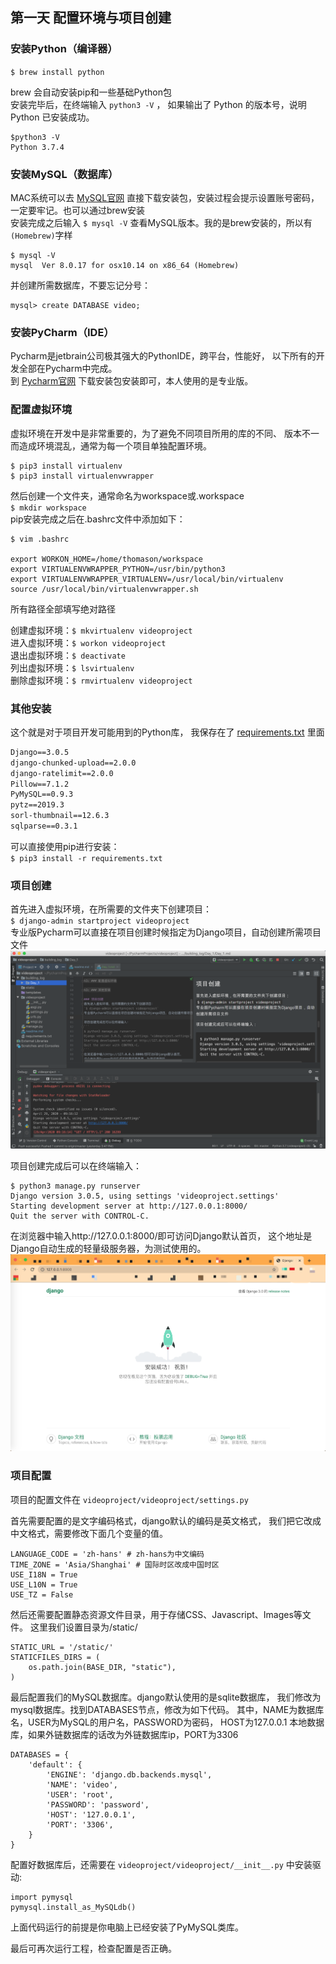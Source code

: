 ## 第一天 配置环境与项目创建

### 安装Python（编译器）  
`$ brew install python`  

brew 会自动安装pip和一些基础Python包    
安装完毕后，在终端输入 `python3 -V` ，
如果输出了 Python 的版本号，说明 Python 已安装成功。   
```
$python3 -V
Python 3.7.4
```

### 安装MySQL（数据库）  
MAC系统可以去 [MySQL官网](https://dev.mysql.com/downloads/mysql/)
直接下载安装包，安装过程会提示设置账号密码，一定要牢记。也可以通过brew安装  
安装完成之后输入 `$ mysql -V` 查看MySQL版本。我的是brew安装的，所以有`(Homebrew)`字样
```
$ mysql -V
mysql  Ver 8.0.17 for osx10.14 on x86_64 (Homebrew)
``` 
并创建所需数据库，不要忘记分号：
```
mysql> create DATABASE video;
```

### 安装PyCharm（IDE）  
Pycharm是jetbrain公司极其强大的PythonIDE，跨平台，性能好，
以下所有的开发全部在Pycharm中完成。  
到 [Pycharm官网](https://www.jetbrains.com/pycharm/download/#section=mac)
下载安装包安装即可，本人使用的是专业版。

### 配置虚拟环境
虚拟环境在开发中是非常重要的，为了避免不同项目所用的库的不同、
版本不一而造成环境混乱，通常为每一个项目单独配置环境。  
```
$ pip3 install virtualenv
$ pip3 install virtualenvwrapper
```

然后创建一个文件夹，通常命名为workspace或.workspace  
`$ mkdir workspace`  
pip安装完成之后在.bashrc文件中添加如下：
```
$ vim .bashrc

export WORKON_HOME=/home/thomason/workspace
export VIRTUALENVWRAPPER_PYTHON=/usr/bin/python3
export VIRTUALENVWRAPPER_VIRTUALENV=/usr/local/bin/virtualenv
source /usr/local/bin/virtualenvwrapper.sh
```
所有路径全部填写绝对路径 
 
创建虚拟环境：`$ mkvirtualenv videoproject`  
进入虚拟环境：`$ workon videoproject`  
退出虚拟环境：`$ deactivate`  
列出虚拟环境：`$ lsvirtualenv`  
删除虚拟环境：`$ rmvirtualenv videoproject`

### 其他安装
这个就是对于项目开发可能用到的Python库，
我保存在了 [requirements.txt](/requirements.txt) 里面
```asgiref==3.2.7
Django==3.0.5
django-chunked-upload==2.0.0
django-ratelimit==2.0.0
Pillow==7.1.2
PyMySQL==0.9.3
pytz==2019.3
sorl-thumbnail==12.6.3
sqlparse==0.3.1
```
可以直接使用pip进行安装：  
`$ pip3 install -r requirements.txt`

### 项目创建
首先进入虚拟环境，在所需要的文件夹下创建项目：  
`$ django-admin startproject videoproject`  
专业版Pycharm可以直接在项目创建时候指定为Django项目，自动创建所需项目文件
![Pycharm_project.png](./Pycharm_project.png)

项目创建完成后可以在终端输入：
```
$ python3 manage.py runserver
Django version 3.0.5, using settings 'videoproject.settings'
Starting development server at http://127.0.0.1:8000/
Quit the server with CONTROL-C.
```
在浏览器中输入http://127.0.0.1:8000/即可访问Django默认首页，
这个地址是Django自动生成的轻量级服务器，为测试使用的。
![Django_display.png](./Django_display.png)

### 项目配置
项目的配置文件在 `videoproject/videoproject/settings.py`  

首先需要配置的是文字编码格式，django默认的编码是英文格式，
我们把它改成中文格式，需要修改下面几个变量的值。
```
LANGUAGE_CODE = 'zh-hans' # zh-hans为中文编码
TIME_ZONE = 'Asia/Shanghai' # 国际时区改成中国时区
USE_I18N = True
USE_L10N = True
USE_TZ = False
```

然后还需要配置静态资源文件目录，用于存储CSS、Javascript、Images等文件。
这里我们设置目录为/static/
```
STATIC_URL = '/static/'
STATICFILES_DIRS = (
    os.path.join(BASE_DIR, "static"),
)
```

最后配置我们的MySQL数据库。django默认使用的是sqlite数据库，
我们修改为mysql数据库。找到DATABASES节点，修改为如下代码。
其中，NAME为数据库名，USER为MySQL的用户名，PASSWORD为密码，
HOST为127.0.0.1 本地数据库，如果外链数据库的话改为外链数据库ip，PORT为3306
```
DATABASES = {
    'default': {
        'ENGINE': 'django.db.backends.mysql',
        'NAME': 'video',
        'USER': 'root',
        'PASSWORD': 'password',
        'HOST': '127.0.0.1',
        'PORT': '3306',
    }
}
```

配置好数据库后，还需要在 `videoproject/videoproject/__init__.py` 中安装驱动:
```
import pymysql
pymysql.install_as_MySQLdb()
```

上面代码运行的前提是你电脑上已经安装了PyMySQL类库。

最后可再次运行工程，检查配置是否正确。